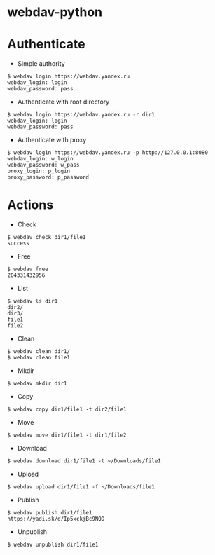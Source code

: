 webdav-python
=============

Authenticate
==========
* Simple authority
```
$ webdav login https://webdav.yandex.ru
webdav_login: login
webdav_password: pass
```

* Authenticate with root directory
```
$ webdav login https://webdav.yandex.ru -r dir1
webdav_login: login
webdav_password: pass
```

* Authenticate with proxy
```
$ webdav login https://webdav.yandex.ru -p http://127.0.0.1:8080
webdav_login: w_login
webdav_password: w_pass
proxy_login: p_login
proxy_password: p_password
```

Actions
==========
* Check
```
$ webdav check dir1/file1
success
```
* Free
```
$ webdav free
204331432956
```

* List
```
$ webdav ls dir1
dir2/
dir3/
file1
file2
```
* Clean
```
$ webdav clean dir1/
$ webdav clean file1
```

* Mkdir
```
$ webdav mkdir dir1
```

* Copy
```
$ webdav copy dir1/file1 -t dir2/file1
```

* Move
```
$ webdav move dir1/file1 -t dir1/file2
```

* Download
```
$ webdav download dir1/file1 -t ~/Downloads/file1
```

* Upload
```
$ webdav upload dir1/file1 -f ~/Downloads/file1
```

* Publish
```
$ webdav publish dir1/file1
https://yadi.sk/d/Ip5xckjBc9NQD
```

* Unpublish
```
$ webdav unpublish dir1/file1
```
